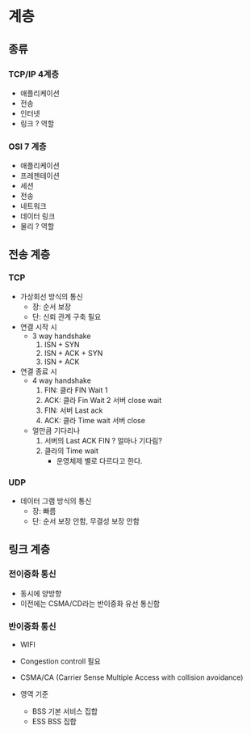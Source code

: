 # 계층
## 종류
### TCP/IP 4계층 
- 애플리케이션
- 전송
- 인터넷
- 링크 
? 역할

### OSI 7 계층
- 애플리케이션
- 프레젠테이션
- 세션
- 전송
- 네트워크
- 데이터 링크
- 물리
? 역할

## 전송 계층
### TCP
- 가상회선 방식의 통신
    - 장: 순서 보장
    - 단: 신뢰 관계 구축 필요
- 연결 시작 시
    - 3 way handshake
        1. ISN + SYN
        1. ISN + ACK + SYN
        1. ISN + ACK
- 연결 종료 시
    - 4 way handshake
        1. FIN: 클라 FIN Wait 1 
        1. ACK: 클라 Fin Wait 2 서버 close wait 
        1. FIN:                 서버 Last ack
        1. ACK: 클라 Time wait  서버 close
    - 얼만큼 기다리나
        1. 서버의 Last ACK FIN
            ? 얼마나 기다림?
        1. 클라의 Time wait
            - 운영체제 별로 다르다고 한다.

### UDP
- 데이터 그램 방식의 통신
    - 장: 빠름
    - 단: 순서 보장 안함, 무결성 보장 안함

## 링크 계층
### 전이중화 통신
- 동시에 양방향
- 이전에는 CSMA/CD라는 반이중화 유선 통신함

### 반이중화 통신
- WIFI
- Congestion controll 필요
- CSMA/CA (Carrier Sense Multiple Access with collision avoidance)

- 영역 기준
    - BSS
        기본 서비스 집합
    - ESS
        BSS 집합
